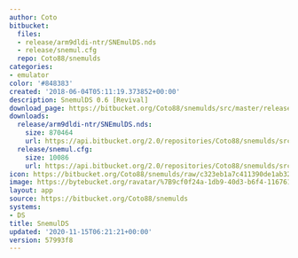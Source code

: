 ```yaml
---
author: Coto
bitbucket:
  files:
  - release/arm9dldi-ntr/SNEmulDS.nds
  - release/snemul.cfg
  repo: Coto88/snemulds
categories:
- emulator
color: '#848383'
created: '2018-06-04T05:11:19.373852+00:00'
description: SnemulDS 0.6 [Revival]
download_page: https://bitbucket.org/Coto88/snemulds/src/master/release/arm9dldi-ntr/SNEmulDS.nds
downloads:
  release/arm9dldi-ntr/SNEmulDS.nds:
    size: 870464
    url: https://api.bitbucket.org/2.0/repositories/Coto88/snemulds/src/57993f89ae184199aef14dded96f7e96dff19cb2/release/arm9dldi-ntr/SNEmulDS.nds
  release/snemul.cfg:
    size: 10086
    url: https://api.bitbucket.org/2.0/repositories/Coto88/snemulds/src/57993f89ae184199aef14dded96f7e96dff19cb2/release/snemul.cfg
icon: https://bitbucket.org/Coto88/snemulds/raw/c323eb1a7c411390de1ab32daa3640c17dbfa4ff/icon.bmp
image: https://bytebucket.org/ravatar/%7B9cf0f24a-1db9-40d3-b6f4-116761b7fe0b%7D?ts=default
layout: app
source: https://bitbucket.org/Coto88/snemulds
systems:
- DS
title: SnemulDS
updated: '2020-11-15T06:21:21+00:00'
version: 57993f8
---
```

